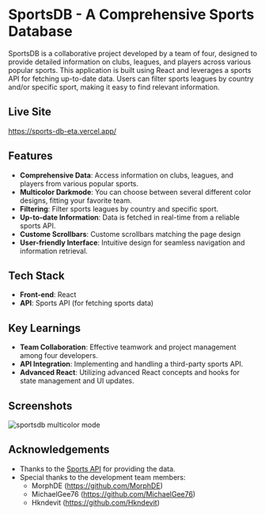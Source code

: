 # SportsDB - A Comprehensive Sports Database

SportsDB is a collaborative project developed by a team of four, designed to provide detailed information on clubs, leagues, and players across various popular sports. This application is built using React and leverages a sports API for fetching up-to-date data. Users can filter sports leagues by country and/or specific sport, making it easy to find relevant information.

## Live Site
https://sports-db-eta.vercel.app/

## Features

- **Comprehensive Data**: Access information on clubs, leagues, and players from various popular sports.
- **Multicolor Darkmode**: You can choose between several different color designs, fitting your favorite team.
- **Filtering**: Filter sports leagues by country and specific sport.
- **Up-to-date Information**: Data is fetched in real-time from a reliable sports API.
- **Custome Scrollbars**: Custome scrollbars matching the page design
- **User-friendly Interface**: Intuitive design for seamless navigation and information retrieval.

## Tech Stack

- **Front-end**: React
- **API**: Sports API (for fetching sports data)

## Key Learnings

- **Team Collaboration**: Effective teamwork and project management among four developers.
- **API Integration**: Implementing and handling a third-party sports API.
- **Advanced React**: Utilizing advanced React concepts and hooks for state management and UI updates.

## Screenshots
![sportsdb multicolor mode](https://github.com/fredwardp/SportsDB/assets/148052437/72a9ac30-8b46-47cf-b703-7be47d99976a)


## Acknowledgements

- Thanks to the [Sports API](https://www.sportsapi.com) for providing the data.
- Special thanks to the development team members:
  - MorphDE (https://github.com/MorphDE)
  - MichaelGee76 (https://github.com/MichaelGee76)
  - Hkndevit (https://github.com/Hkndevit)
